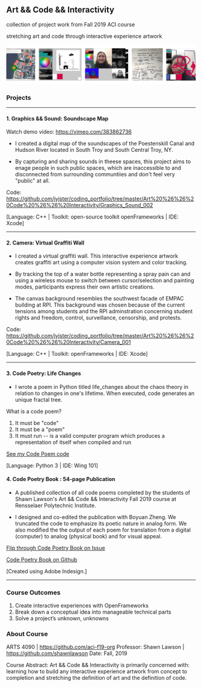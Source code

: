 ## Art && Code && Interactivity

collection of project work from Fall 2019 ACI course 

stretching art and code through interactive experience artwork

![project_thumbnails](https://github.com/jyjster/coding_portfolio/blob/master/Art%20%26%26%20Code%20%26%26%20Interactivity/preview_images_lowres.jpg)

### Projects

---

#### 1. Graphics && Sound: Soundscape Map

Watch demo video: https://vimeo.com/383862736

- I created a digital map of the soundscapes of the Poestenskill Canal and Hudson River located in South Troy and South Central Troy, NY. 

- By capturing and sharing sounds in theese spaces, this project aims to enage people in such public spaces, which are inaccessible to and disconnected from surrounding communtiies and don't feel very "public" at all.

Code: https://github.com/jyjster/coding_portfolio/tree/master/Art%20%26%26%20Code%20%26%26%20Interactivity/Graphics_Sound_002

[Language: C++ | Toolkit: open-source toolkit openFrameworks | IDE: Xcode]

---

#### 2. Camera: Virtual Graffiti Wall

- I created a virtual graffiti wall. This interactive experience artwork creates graffiti art using a computer vision system and color tracking.

- By tracking the top of a water bottle representing a spray pain can and using a wireless mouse to switch between cursor/selection and painting modes, participants express their own artistic creations.

- The canvas background resembles the southwest facade of EMPAC building at RPI. This background was chosen because of the current tensions among students and the RPI adminstration concerning student rights and freedom, control, surveillance, censorship, and protests.

Code: https://github.com/jyjster/coding_portfolio/tree/master/Art%20%26%26%20Code%20%26%26%20Interactivity/Camera_001

[Language: C++ | Toolkit: openFrameworks | IDE: Xcode]

---

#### 3. Code Poetry: Life Changes


- I wrote a poem in Python titled life_changes about the chaos theory in relation to changes in one's lifetime. When executed, code generates an unique fractal tree.

What is a code poem?
1. It must be "code"
2. It must be a "poem"
3. It must run -- is a valid computer program which produces a
representation of itself when compiled and run

[See my Code Poem code](URL 'https://github.com/jyjster/coding_portfolio/tree/master/Art%20%26%26%20Code%20%26%26%20Interactivity/Code_Poetry_003')

[Language: Python 3 | IDE: Wing 101]

#### 4. Code Poetry Book : 54-page Publication

- A published collection of all code poems completed by the students of Shawn Lawson's Art && Code && Interactivity Fall 2019 course at Rensselaer Polytechnic Institute.

- I designed and co-edited the publication with Boyuan Zheng. We  truncated the code to emphasize its poetic nature in analog form. We also modified the the output of each poem for translation from a digital (computer) to analog (physical book) and for visual appeal.

[Flip through Code Poetry Book on Issue](URL 'https://issuu.com/jyster/docs/codepoetry_f19_aci_rpi')

[Code Poetry Book on Github](URL 'https://github.com/jyjster/coding_portfolio/tree/master/Art%20%26%26%20Code%20%26%26%20Interactivity/Code_Poetry_Book_004')

[Created using Adobe Indesign.]

---

### Course Outcomes

1. Create interactive experiences with OpenFrameworks
2. Break down a conceptual idea into manageable technical parts
3. Solve a project’s unknown, unknowns

### About Course

ARTS 4090 | https://github.com/aci-f19-org
Professor: Shawn Lawson | https://github.com/shawnlawson
Date: Fall, 2019

Course Abstract: Art && Code && Interactivity is primarily concerned with: learning how to build any interactive experience artwork from concept to completion and stretching the definition of art and the definition of code.
